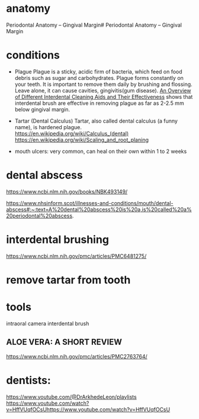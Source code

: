 # anatomy
Periodontal Anatomy – Gingival Margin# Periodontal Anatomy – Gingival Margin

# conditions
- Plague
	Plague is a sticky, acidic firm of bacteria, which feed on food debris such as sugar and carbohydrates. Plague forms constantly on your teeth. It is important to remove them daily by brushing and flossing. Leave alone, it can cause cavities, gingivitis(gum disease). 
	[An Overview of Different Interdental Cleaning Aids and Their Effectiveness](https://www.ncbi.nlm.nih.gov/pmc/articles/PMC6630384/) shows that interdental brush are effective in removing plague as far as 2-2.5 mm below gingival margin.
	
- Tartar (Dental Calculus)
	Tartar, also called dental calculus (a funny name),  is hardened plague.
	https://en.wikipedia.org/wiki/Calculus_(dental)
	https://en.wikipedia.org/wiki/Scaling_and_root_planing
	
- mouth ulcers: very common, can heal on their own within 1 to 2 weeks

# dental abscess

https://www.ncbi.nlm.nih.gov/books/NBK493149/

https://www.nhsinform.scot/illnesses-and-conditions/mouth/dental-abscess#:~:text=A%20dental%20abscess%20is%20a,is%20called%20a%20periodontal%20abscess.

# interdental brushing
https://www.ncbi.nlm.nih.gov/pmc/articles/PMC6481275/

# remove tartar from tooth


# tools
intraoral camera
interdental brush

## ALOE VERA: A SHORT REVIEW
https://www.ncbi.nlm.nih.gov/pmc/articles/PMC2763764/


# dentists:
https://www.youtube.com/@DrArkhedeLeon/playlists
	https://www.youtube.com/watch?v=HffVUqfOCsUhttps://www.youtube.com/watch?v=HffVUqfOCsU